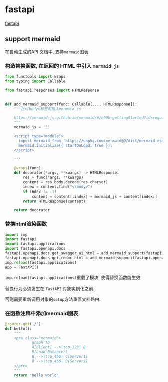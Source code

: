 # fastapi

[fastapi](https://fastapi.tiangolo.com/)

## support mermaid

在自动生成的API 文档中, 支持`mermaid`图表

### 构造替换函数, 在返回的 HTML 中引入 `mermaid js`

```python
from functools import wraps
from typing import Callable

from fastapi.responses import HTMLResponse


def add_mermaid_support(func: Callable[..., HTMLResponse]):
    """在</body>标签前插入mermaid js

    https://mermaid-js.github.io/mermaid/#/n00b-gettingStarted?id=requirements-for-the-mermaid-api
    """
    mermaid_js = '''

    <script type="module">
      import mermaid from 'https://unpkg.com/mermaid@9/dist/mermaid.esm.min.mjs';
      mermaid.initialize({ startOnLoad: true });
    </script>

    '''

    @wraps(func)
    def decorator(*args, **kwargs) -> HTMLResponse:
        res = func(*args, **kwargs)
        content = res.body.decode(res.charset)
        index = content.find("</body>")
        if index != -1:
            content = content[:index] + mermaid_js + content[index:]
        return HTMLResponse(content)

    return decorator
```

### 替换html渲染函数

```python
import imp
import fastapi
import fastapi.applications
import fastapi.openapi.docs
fastapi.openapi.docs.get_swagger_ui_html = add_mermaid_support(fastapi.openapi.docs.get_swagger_ui_html)
fastapi.openapi.docs.get_redoc_html = add_mermaid_support(fastapi.openapi.docs.get_redoc_html)
imp.reload(fastapi.applications)
app = FastAPI()
```

`imp.reload(fastapi.applications)`重载了模块, 使得替换函数能生效

替换行为必须发生在 `FastAPI` 对象实例化之前.

否则需要重新调用对象的`setup`方法重置文档路由.

### 在函数注释中添加mermaid图表

```python
@router.get('/')
def hello():
    """
    <pre class="mermaid">
            graph TD
            A[Client] -->|tcp_123| B
            B(Load Balancer)
            B -->|tcp_456| C[Server1]
            B -->|tcp_456| D[Server2]
    </pre>
    """
    return "hello world"
```
